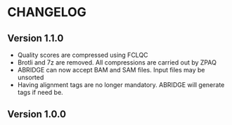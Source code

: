 # CHANGELOG

## Version 1.1.0

- Quality scores are compressed using FCLQC
- Brotli and 7z are removed. All compressions are carried out by ZPAQ
- ABRIDGE can now accept BAM and SAM files. Input files may be unsorted
- Having alignment tags are no longer mandatory. ABRIDGE will generate tags if need be.

## Version 1.0.0

